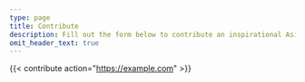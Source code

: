 ```yaml
---
type: page
title: Contribute
description: Fill out the form below to contribute an inspirational Asian American.
omit_header_text: true
---
```


{{< contribute action="https://example.com"  >}}
